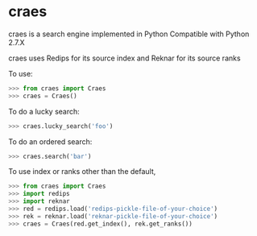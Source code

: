 craes
=====

craes is a search engine implemented in Python
Compatible with Python 2.7.X

craes uses Redips for its source index and Reknar for its source ranks

To use:
```Python
>>> from craes import Craes
>>> craes = Craes()
```

To do a lucky search:
```Python
>>> craes.lucky_search('foo')
```

To do an ordered search:
```Python
>>> craes.search('bar')
```

To use index or ranks other than the default,

```Python
>>> from craes import Craes
>>> import redips
>>> import reknar
>>> red = redips.load('redips-pickle-file-of-your-choice')
>>> rek = reknar.load('reknar-pickle-file-of-your-choice')
>>> craes = Craes(red.get_index(), rek.get_ranks())
```
